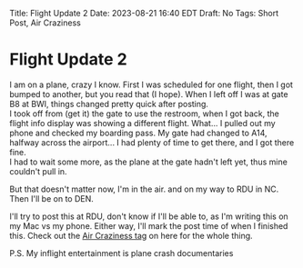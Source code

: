 Title: Flight Update 2
Date: 2023-08-21 16:40 EDT
Draft: No
Tags: Short Post, Air Craziness

# Flight Update 2

I am on a plane, crazy I know. First I was scheduled for one flight, then I got bumped to another, but you read that (I hope). When I left off I was at gate B8 at BWI, things changed pretty quick after posting. <br>
I took off from (get it) the gate to use the restroom, when I got back, the flight info display was showing a different flight. What... I pulled out my phone and checked my boarding pass. My gate had changed to A14, halfway across the airport... I had plenty of time to get there, and I got there fine. <br>
I had to wait some more, as the plane at the gate hadn't left yet, thus mine couldn't pull in.

But that doesn't matter now, I'm in the air. and on my way to RDU in NC. Then I'll be on to DEN.

I'll try to post this at RDU, don't know if I'll be able to, as I'm writing this on my Mac vs my phone. Either way, I'll mark the post time of when I finished this. Check out the [Air Craziness tag](https://nthp.me/tagged/air-craziness) on here for the whole thing.

P.S. My inflight entertainment is plane crash documentaries
